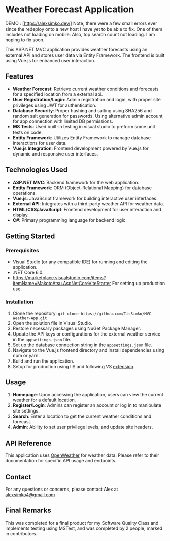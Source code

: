# Weather Forecast Application

DEMO : [https://alexsimko.dev/]
Note, there were a few small errors ever since the redeploy onto a new host I have yet to be able to fix. One of them includes not loading on mobile. Also, top search count not loading. I am hoping to fix soon.

This ASP.NET MVC application provides weather forecasts using an external API and stores user data via Entity Framework. The frontend is built using Vue.js for enhanced user interaction.

## Features

- **Weather Forecast**: Retrieve current weather conditions and forecasts for a specified location from a external api.
- **User Registration/Login**: Admin registration and login, with proper site privileges using JWT for authentication.
- **Database Security**: Proper hashing and salting using SHA256 and random salt generation for passwords. Using alternative admin account for app connection with limited DB permissions.
- **MS Tests**: Used built-in testing in visual studio to preform some unit tests on code.
- **Entity Framework**: Utilizes Entity Framework to manage database interactions for user data.
- **Vue.js Integration**: Frontend development powered by Vue.js for dynamic and responsive user interfaces.

## Technologies Used

- **ASP.NET MVC**: Backend framework for the web application.
- **Entity Framework**: ORM (Object-Relational Mapping) for database operations.
- **Vue.js**: JavaScript framework for building interactive user interfaces.
- **External API**: Integrates with a third-party weather API for weather data.
- **HTML/CSS/JavaScript**: Frontend development for user interaction and display.
- **C#**: Primary programming language for backend logic.

## Getting Started

### Prerequisites

- Visual Studio (or any compatible IDE) for running and editing the application.
- .NET Core 6.0.
- https://marketplace.visualstudio.com/items?itemName=MakotoAtsu.AspNetCoreViteStarter For setting up production use.

### Installation

1. Clone the repository: `git clone https://github.com/ItsSimko/MVC-Weather-App.git`
2. Open the solution file in Visual Studio.
3. Restore necessary packages using NuGet Package Manager.
4. Update the API keys or configurations for the external weather service in the `appsettings.json` file.
5. Set up the database connection string in the `appsettings.json` file.
6. Navigate to the Vue.js frontend directory and install dependencies using npm or yarn.
7. Build and run the application.
8. Setup for production using IIS and following VS [extension](https://marketplace.visualstudio.com/items?itemName=MakotoAtsu.AspNetCoreViteStarter).

## Usage

1. **Homepage**: Upon accessing the application, users can view the current weather for a default location.
2. **Register/Login**: Admins can register an account or log in to manipulate site settings.
3. **Search**: Enter a location to get the current weather conditions and forecast.
4.  **Admin**: Ability to set user privilege levels, and update site headers.

## API Reference

This application uses [OpenWeather](https://openweathermap.org/) for weather data. Please refer to their documentation for specific API usage and endpoints.


## Contact
For any questions or concerns, please contact Alex at alexsimko4@gmail.com

## Final Remarks
This was completed for a final product for my Software Quality Class and implements testing using MSTest, and was completed by 2 people, marked in contributors.
